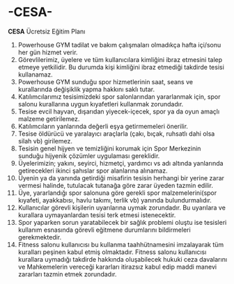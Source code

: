 # -CESA-
**CESA** Ücretsiz Eğitim Planı


1. Powerhouse GYM tadilat ve bakım çalışmaları olmadıkça hafta içi/sonu her gün hizmet verir.
2. Görevlilerimiz, üyelere ve tüm kullanıcılara kimliğini ibraz etmesini talep etmeye yetkilidir. Bu durumda kişi kimliğini ibraz etmediği takdirde tesisi kullanamaz.
3. Powerhouse GYM sunduğu spor hizmetlerinin saat, seans ve kurallarında değişiklik yapma hakkını saklı tutar.
4. Katılımcılarımız tesisimizdeki spor salonlarından yararlanmak için, spor salonu kurallarına uygun kıyafetleri kullanmak zorundadır.
5. Tesise evcil hayvan, dışarıdan yiyecek-içecek, spor ya da oyun amaçlı malzeme getirilemez.
6. Katılımcıların yanlarında değerli eşya getirmemeleri önerilir.
7. Tesise öldürücü ve yaralayıcı araçlarla (çakı, bıçak, ruhsatlı dahi olsa silah vb) girilemez.
8. Tesisin genel hijyen ve temizliğini korumak için Spor Merkezinin sunduğu hijyenik çözümler uygulaması gereklidir.
9. Üyelerimizin; yakını, seyirci, hizmetçi, yardımcı vs adı altında yanlarında getirecekleri ikinci şahıslar spor alanlarına alınamaz.
10. Üyenin ya da yanında getirdiği misafirin tesisin herhangi bir yerine zarar vermesi halinde, tutulacak tutanağa göre zarar üyeden tazmin edilir.
11. Üye, yararlandığı spor salonuna göre gerekli spor malzemelerini(spor kıyafeti, ayakkabısı, havlu takımı, terlik vb) yanında bulundurmalıdır.
12. Kullanıcılar görevli kişilerin uyarılarına uymak zorundadır. Bu uyarılara ve kurallara uymayanlardan tesisi terk etmesi istenecektir.
13. Spor yaparken sorun yaratabilecek bir sağlık problemi oluştu ise tesisleri kullanım esnasında görevli eğitmene durumlarını bildirmeleri gerekmektedir.
14. Fitness salonu kullanıcısı bu kullanma taahhütnamesini imzalayarak tüm kuralları peşinen kabul etmiş olmaktadır. Fitness salonu kullanıcısı kurallara uymadığı takdirde hakkında oluşabilecek hukuki ceza davalarını ve Mahkemelerin vereceği kararları itirazsız kabul edip maddi manevi zararları tazmin etmek zorundadır.



